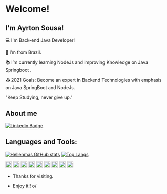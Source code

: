 # Welcome!

 

## I'm Ayrton Sousa!

 

:computer: I'm Back-end Java Developer!

:house_with_garden: I’m from Brazil.

:books: I’m currently learning NodeJs and improving Knowledge on Java Springboot .

:outbox_tray: 2021 Goals: Become an expert in Backend Technologies with emphasis on Java SpringBoot and NodeJs.


"Keep Studying, never give up."
 

## About me

[![Linkedin Badge](https://img.shields.io/badge/-LinkedIn-blue?style=flat-square&logo=Linkedin&logoColor=white&link=https://www.linkedin.com/in/ayrton-sousa-249053176)](https://www.linkedin.com/in/ayrton-sousa-249053176)


## Languages and Tools:
[![Hellenmas GitHub stats](https://github-readme-stats.vercel.app/api?username=ec-ayrton)](https://github.com/ec-ayrton/github-readme-stats)
[![Top Langs](https://github-readme-stats.vercel.app/api/top-langs/?username=ec-ayrton&layout=compact)](https://github.com/ec-ayrton/github-readme-stats)

<code><img height="20" src="https://img.shields.io/badge/Java-ED8B00?style=for-the-badge&logo=java&logoColor=white"></code>
<code><img height="20" src="https://img.shields.io/badge/Spring-6DB33F?style=for-the-badge&logo=spring&logoColor=white"></code>
<code><img height="20" src="https://img.shields.io/badge/MySQL-00000F?style=for-the-badge&logo=mysql&logoColor=white"></code>
<code><img height="20" src="https://img.shields.io/badge/PostgreSQL-316192?style=for-the-badge&logo=postgresql&logoColor=white"></code>
<code><img height="20" src="https://img.shields.io/badge/Postman-FF6C37?style=for-the-badge&logo=Postman&logoColor=white"></code>
<code><img height="20" src="https://img.shields.io/badge/Git-F05032?style=for-the-badge&logo=git&logoColor=white"></code>
<code><img height="20" src="https://img.shields.io/badge/JavaScript-323330?style=for-the-badge&logo=javascript&logoColor=F7DF1E"></code>
<code><img height="20" src="https://img.shields.io/badge/HTML-239120?style=for-the-badge&logo=html5&logoColor=white"></code>
<code><img height="20" src="https://img.shields.io/badge/CSS-239120?&style=for-the-badge&logo=css3&logoColor=white"></code>



- Thanks for visiting.

- Enjoy it!! o/
